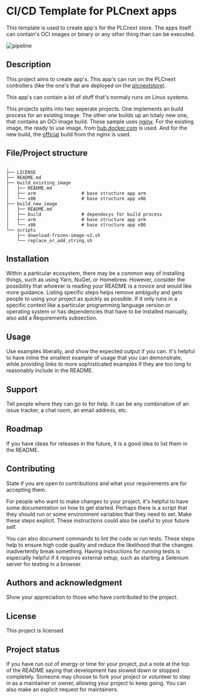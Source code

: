 # CI/CD Template for PLCnext apps
This template is used to create app's for the PLCnext store. 
The apps itself can contain's OCI images or binary or any other thing than can be executed.

![pipeline](https://gitlab.phoenixcontact.com/vmm-factory-automation/digital-factory/data-collection-storage-evaluation/container-app-template-for-plcnext/badges/$branch/pipeline.svg)
## Description
This project aims to create app's. This app's can run on the PLCnext controllers (like the one's that are deployed on the [plcnextstore](https://www.plcnextstore.com)). 

This app's can contain a lot of stuff that's normaly runs on Linux systems. 

This projects splits into two seperate projects. One implements an build process for an existing image.
The other one builds up an totaly new one, that contains an OCI image build. 
These sample uses [nginx](https://nginx.org). For the existing image, the ready to use image, from [hub.docker.com](https://hub.docker.com/_/nginx) is used. And for the new build, the [official](https://github.com/nginxinc/docker-nginx) build from the nginx is used.

## File/Project structure

    .
    ├── LICENSE
    ├── README.md
    ├── build_existing_image                 
    │   ├── README.md   
    │   ├── arm                 # base structure app arm
    │   └── x86                 # base structure app x86
    ├── build_new_image
    │   ├── README.md
    │   ├── build               # dependecys for build process
    │   ├── arm                 # base structure app arm
    │   └── x86                 # base structure app x86
    └── scripts
        ├── download-frozen-image-v2.sh 
        └── replace_or_add_string.sh

## Installation
Within a particular ecosystem, there may be a common way of installing things, such as using Yarn, NuGet, or Homebrew. However, consider the possibility that whoever is reading your README is a novice and would like more guidance. Listing specific steps helps remove ambiguity and gets people to using your project as quickly as possible. If it only runs in a specific context like a particular programming language version or operating system or has dependencies that have to be installed manually, also add a Requirements subsection.

## Usage
Use examples liberally, and show the expected output if you can. It's helpful to have inline the smallest example of usage that you can demonstrate, while providing links to more sophisticated examples if they are too long to reasonably include in the README.

## Support
Tell people where they can go to for help. It can be any combination of an issue tracker, a chat room, an email address, etc.

## Roadmap
If you have ideas for releases in the future, it is a good idea to list them in the README.

## Contributing
State if you are open to contributions and what your requirements are for accepting them.

For people who want to make changes to your project, it's helpful to have some documentation on how to get started. Perhaps there is a script that they should run or some environment variables that they need to set. Make these steps explicit. These instructions could also be useful to your future self.

You can also document commands to lint the code or run tests. These steps help to ensure high code quality and reduce the likelihood that the changes inadvertently break something. Having instructions for running tests is especially helpful if it requires external setup, such as starting a Selenium server for testing in a browser.

## Authors and acknowledgment
Show your appreciation to those who have contributed to the project.

## License
This project is licensed 

## Project status
If you have run out of energy or time for your project, put a note at the top of the README saying that development has slowed down or stopped completely. Someone may choose to fork your project or volunteer to step in as a maintainer or owner, allowing your project to keep going. You can also make an explicit request for maintainers.
